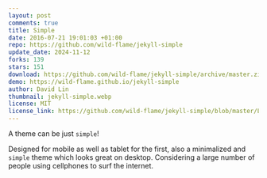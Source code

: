 ```yaml
---
layout: post
comments: true
title: Simple
date: 2016-07-21 19:01:03 +01:00
repo: https://github.com/wild-flame/jekyll-simple
update_date: 2024-11-12
forks: 139
stars: 151
download: https://github.com/wild-flame/jekyll-simple/archive/master.zip 
demo: https://wild-flame.github.io/jekyll-simple
author: David Lin 
thumbnail: jekyll-simple.webp
license: MIT
license_link: https://github.com/wild-flame/jekyll-simple/blob/master/LICENSE
---
```


A theme can be just `simple`!

Designed for mobile as well as tablet for the first, also a minimalized and `simple` theme which looks great on desktop. Considering a large number of people using cellphones to surf the internet.
